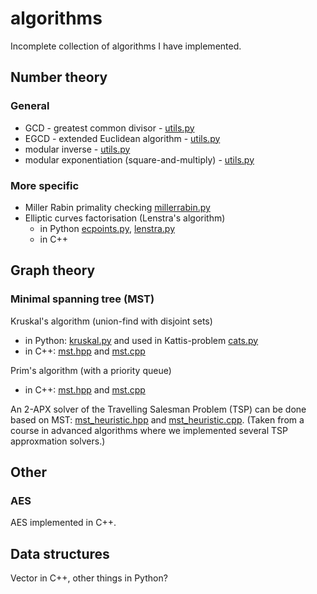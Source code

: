 algorithms
===========
Incomplete collection of algorithms I have implemented.

Number theory
--------------

### General ###
* GCD - greatest common divisor - [utils.py](number-theory/utils.py) 
* EGCD - extended Euclidean algorithm - [utils.py](number-theory/utils.py)
* modular inverse - [utils.py](number-theory/utils.py)
* modular exponentiation (square-and-multiply) - [utils.py](number-theory/utils.py)

### More specific
* Miller Rabin primality checking [millerrabin.py](number-theory/millerrabin.py)
* Elliptic curves factorisation (Lenstra's algorithm) 
    * in Python [ecpoints.py](number-theory/ecpoints.py), [lenstra.py](number-theory/lenstra.py)
    * in C++

Graph theory
------

### Minimal spanning tree (MST)
Kruskal's algorithm (union-find with disjoint sets)

* in Python: [kruskal.py](graph-theory/kruskal.py) and used in Kattis-problem [cats.py](graph-theory/cats.py)
* in C++: [mst.hpp](graph-theory/mst.hpp) and [mst.cpp](graph-theory/mst.cpp)

Prim's algorithm (with a priority queue)

* in C++: [mst.hpp](graph-theory/mst.hpp) and [mst.cpp](graph-theory/mst.cpp)

An 2-APX solver of the Travelling Salesman Problem (TSP) can be done based on MST: [mst_heuristic.hpp](graph-theory/mst_heuristic.hpp) and [mst_heuristic.cpp](graph-theory/mst_heuristic.cpp). (Taken from a course in advanced algorithms where we implemented several TSP approxmation solvers.)


Other
-----

### AES
AES implemented in C++.


Data structures
--------------
Vector in C++, other things in Python?
